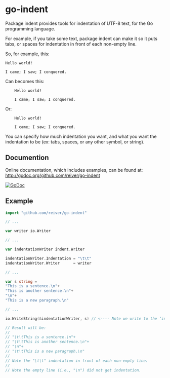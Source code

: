# go-indent

Package indent provides tools for indentation of UTF-8 text, for the Go programming language.

For example, if you take some text, package indent can make it so it puts tabs, or spaces for indentation
in front of each non-empty line.

So, for example, this:
```
Hello world!

I came; I saw; I conquered.
```

Can becomes this:
```
	Hello world!

	I came; I saw; I conquered.
```

Or:
```
	Hello world!

	I came; I saw; I conquered.
```

You can specify how much indentation you want, and what you want the indentation to be
(ex: tabs, spaces, or any other symbol, or string).


## Documention

Online documentation, which includes examples, can be found at: http://godoc.org/github.com/reiver/go-indent

[![GoDoc](https://godoc.org/github.com/reiver/go-indent?status.svg)](https://godoc.org/github.com/reiver/go-indent)


## Example
```go
import "github.com/reiver/go-indent"

// ...

var writer io.Writer

// ...

var indentationWriter indent.Writer

indentationWriter.Indentation = "\t\t"
indentationWriter.Writer      = writer

// ...

var s string =
"This is a sentence.\n"+
"This is another sentence.\n"+
"\n"+
"This is a new paragraph.\n"

// ...

io.WriteString(&indentationWriter, s) // <---- Note we write to the ‘indentationWriter’, and not ‘writer’.

// Result will be:
//
// "\t\tThis is a sentence.\n"+
// "\t\tThis is another sentence.\n"+
// "\n"+
// "\t\tThis is a new paragraph.\n"
//
// Note the "\t\t" indentation in front of each non-empty line.
//
// Note the empty line (i.e., "\n") did not get indentation.
```
